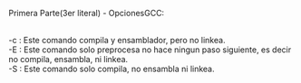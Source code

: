 Primera Parte(3er literal) - OpcionesGCC:<br /><br />

 -c : Este comando compila y ensamblador,  pero no linkea. <br />
 -E : Este comando solo preprocesa no hace ningun paso siguiente, es decir no compila, ensambla, ni linkea.<br />
 -S : Este comando solo compila, no ensambla ni linkea.


